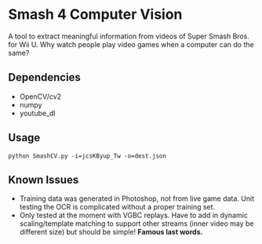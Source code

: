 # Smash 4 Computer Vision

A tool to extract meaningful information from videos of Super Smash Bros. for Wii U. Why watch people play video games when a computer can do the same?

## Dependencies
- OpenCV/cv2
- numpy
- youtube_dl

## Usage
`python SmashCV.py -i=jcsKByup_Tw -o=dest.json`

## Known Issues
- Training data was generated in Photoshop, not from live game data. Unit testing the OCR is complicated without a proper training set.
- Only tested at the moment with VGBC replays. Have to add in dynamic scaling/template matching to support other streams (inner video may be different size) but should be simple! **Famous last words.**